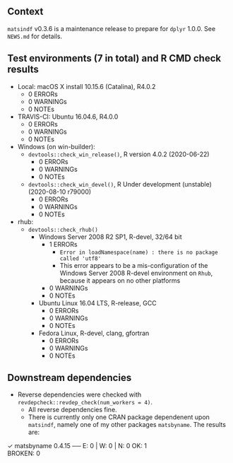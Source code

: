 ## Context

`matsindf` v0.3.6 is a maintenance release to prepare for `dplyr` 1.0.0.  See `NEWS.md` for details.


## Test environments (7 in total) and R CMD check results

* Local: macOS X install 10.15.6 (Catalina), R4.0.2
    * 0 ERRORs
    * 0 WARNINGs
    * 0 NOTEs
* TRAVIS-CI: Ubuntu 16.04.6, R4.0.0
    * 0 ERRORs
    * 0 WARNINGs
    * 0 NOTEs
* Windows (on win-builder):
    * `devtools::check_win_release()`, R version 4.0.2 (2020-06-22)
        * 0 ERRORs
        * 0 WARNINGs
        * 0 NOTEs
    * `devtools::check_win_devel()`, R Under development (unstable) (2020-08-10 r79000)
        * 0 ERRORs
        * 0 WARNINGs
        * 0 NOTEs
* rhub:
    * `devtools::check_rhub()`
        * Windows Server 2008 R2 SP1, R-devel, 32/64 bit
            * 1 ERRORs
                * `Error in loadNamespace(name) : there is no package called 'utf8'`
                * This error appears to be a mis-configuration of the Windows Server 2008 R-devel environment on `Rhub`,
                  because it appears on no other platforms
            * 0 WARNINGs
            * 0 NOTEs
        * Ubuntu Linux 16.04 LTS, R-release, GCC
            * 0 ERRORs
            * 0 WARNINGs
            * 0 NOTEs
        * Fedora Linux, R-devel, clang, gfortran
            * 0 ERRORs
            * 0 WARNINGs
            * 0 NOTEs


## Downstream dependencies

* Reverse dependencies were checked with `revdepcheck::revdep_check(num_workers = 4)`.
    * All reverse dependencies fine.
    * There is currently only one CRAN package dependenent upon `matsindf`, namely one of my other packages `matsbyname`.
      The results are:
  
✓ matsbyname 0.4.15                      ── E: 0     | W: 0     | N: 0
OK: 1                                                                                                                               
BROKEN: 0
